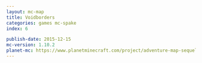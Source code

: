 ```yaml
---
layout: mc-map
title: Voidborders
categories: games mc-spake
index: 6

publish-date: 2015-12-15
mc-version: 1.10.2
planet-mc: https://www.planetminecraft.com/project/adventure-map-sequel-to-map-2-voidborders/
---
```

